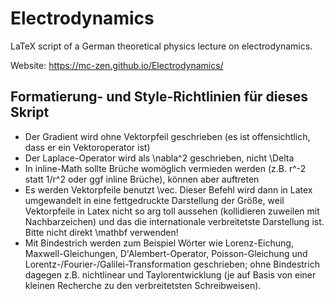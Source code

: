 # Electrodynamics

LaTeX script of a German theoretical physics lecture on electrodynamics. 

Website: https://mc-zen.github.io/Electrodynamics/

## Formatierung- und Style-Richtlinien für dieses Skript

- Der Gradient wird ohne Vektorpfeil geschrieben (es ist offensichtlich, dass er ein Vektoroperator ist)
- Der Laplace-Operator wird als \nabla^2 geschrieben, nicht \Delta
- In inline-Math sollte Brüche womöglich vermieden werden (z.B. r^-2 statt 1/r^2 oder ggf inline Brüche), können aber auftreten
- Es werden Vektorpfeile benutzt \vec. Dieser Befehl wird dann in Latex umgewandelt in eine fettgedruckte Darstellung der Größe, weil Vektorpfeile in Latex nicht so arg toll aussehen (kollidieren zuweilen mit Nachbarzeichen) und das die internationale verbreitetste Darstellung ist. Bitte nicht direkt \mathbf verwenden!
- Mit Bindestrich werden zum Beispiel Wörter wie Lorenz-Eichung, Maxwell-Gleichungen, D'Alembert-Operator, Poisson-Gleichung und Lorentz-/Fourier-/Galilei-Transformation geschrieben; ohne Bindestrich dagegen z.B. nichtlinear und Taylorentwicklung (je auf Basis von einer kleinen Recherche zu den verbreitetsten Schreibweisen). 

